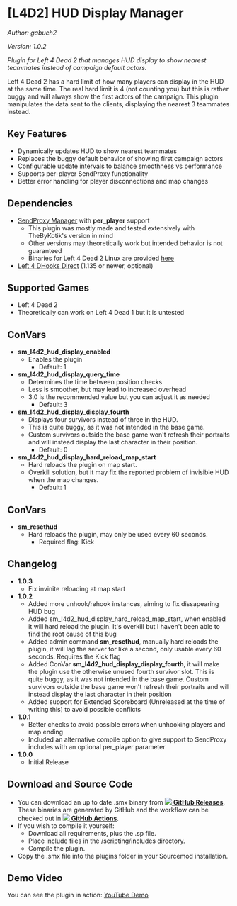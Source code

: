 # [L4D2] HUD Display Manager
*Author: gabuch2*

*Version: 1.0.2*

*Plugin for Left 4 Dead 2 that manages HUD display to show nearest teammates instead of campaign default actors.*

Left 4 Dead 2 has a hard limit of how many players can display in the HUD at the same time. The real hard limit is 4 (not counting you) but this is rather buggy and will always show the first actors of the campaign. This plugin manipulates the data sent to the clients, displaying the nearest 3 teammates instead.

## Key Features
- Dynamically updates HUD to show nearest teammates
- Replaces the buggy default behavior of showing first campaign actors
- Configurable update intervals to balance smoothness vs performance
- Supports per-player SendProxy functionality
- Better error handling for player disconnections and map changes

## Dependencies
- [SendProxy Manager](https://forums.alliedmods.net/showthread.php?t=169795) with **per_player** support
  - This plugin was mostly made and tested extensively with TheByKotik's version in mind
  - Other versions may theoretically work but intended behavior is not guaranteed
  - Binaries for Left 4 Dead 2 Linux are provided [here](https://github.com/szGabu/Left4SendProxy)
-  [Left 4 DHooks Direct](https://forums.alliedmods.net/showthread.php?t=321696) (1.135 or newer, optional) 

## Supported Games
- Left 4 Dead 2
- Theoretically can work on Left 4 Dead 1 but it is untested

## ConVars
- **sm_l4d2_hud_display_enabled**
  - Enables the plugin
    - Default: 1
- **sm_l4d2_hud_display_query_time**
  - Determines the time between position checks
  - Less is smoother, but may lead to increased overhead
  - 3.0 is the recommended value but you can adjust it as needed
    - Default: 3
- **sm_l4d2_hud_display_display_fourth**
  - Displays four survivors instead of three in the HUD.
  - This is quite buggy, as it was not intended in the base game. 
  - Custom survivors outside the base game won't refresh their portraits and will instead display the last character in their position.
    - Default: 0
- **sm_l4d2_hud_display_hard_reload_map_start**
  - Hard reloads the plugin on map start. 
  - Overkill solution, but it may fix the reported problem of invisible HUD when the map changes.
    - Default: 1

## ConVars
- **sm_resethud**
  - Hard reloads the plugin, may only be used every 60 seconds.
    - Required flag: Kick

## Changelog
- **1.0.3**
  - Fix invinite reloading at map start 
- **1.0.2**
  - Added more unhook/rehook instances, aiming to fix dissapearing HUD bug
  - Added sm_l4d2_hud_display_hard_reload_map_start, when enabled it will hard reload the plugin. It's overkill but I haven't been able to find the root cause of this bug
  - Added admin command **sm_resethud**, manually hard reloads the plugin, it will lag the server for like a second, only usable every 60 seconds. Requires the Kick flag
  - Added ConVar **sm_l4d2_hud_display_display_fourth**, it will make the plugin use the otherwise unused fourth survivor slot. This is quite buggy, as it was not intended in the base game. Custom survivors outside the base game won't refresh their portraits and will instead display the last character in their position
  - Added support for Extended Scoreboard (Unreleased at the time of writing this) to avoid possible conflicts
- **1.0.1**
  - Better checks to avoid possible errors when unhooking players and map ending
  - Included an alternative compile option to give support to SendProxy includes with an optional per_player parameter
- **1.0.0**
  - Initial Release

## Download and Source Code
-   You can download an up to date .smx binary from **[![](https://forums.alliedmods.net/image-proxy/59dfef4187a448378ae1cfd2097a4a346af1a371/68747470733a2f2f692e696d6775722e636f6d2f366b43375a66382e706e67) GitHub Releases](https://github.com/szGabu/L4D2_HudDisplayManager/releases)**. These binaries are generated by GitHub and the workflow can be checked out in **[![](https://forums.alliedmods.net/image-proxy/59dfef4187a448378ae1cfd2097a4a346af1a371/68747470733a2f2f692e696d6775722e636f6d2f366b43375a66382e706e67) GitHub Actions](https://github.com/szGabu/L4D2_HudDisplayManager/blob/main/.github/workflows/manual.yml)**.
-   If you wish to compile it yourself:
    -   Download all requirements, plus the .sp file.
    -   Place include files in the /scripting/includes directory.
    -   Compile the plugin.
-   Copy the .smx file into the plugins folder in your Sourcemod installation.

## Demo Video
You can see the plugin in action: [YouTube Demo](https://www.youtube.com/watch?v=JpMuDVSoDhE)
